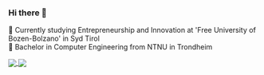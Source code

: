 ### Hi there 👋
🌱 Currently studying Entrepreneurship and Innovation at 'Free University of Bozen-Bolzano' in Syd Tirol </br>
🔭 Bachelor in Computer Engineering from NTNU in Trondheim
</p>
</p>
<a href="https://github.com/trygve/github-readme-stats">
  <img align="center" src="https://github-readme-stats.vercel.app/api/top-langs/?username=trygveam&layout=compact" />
</a>
<a href="https://github.com/trygve/github-readme-stats">
  <img align="center" src="https://github-readme-stats.vercel.app/api?username=trygveam&show_icons=true&theme=tokyonight" />
</a>


<!--
**trygveam/trygveam** is a ✨ _special_ ✨ repository because its `README.md` (this file) appears on your GitHub profile.
Here are some ideas to get you started:

- 
-  I’m currently learning ...
- 👯 I’m looking to collaborate on ...
- 🤔 I’m looking for help with ...
- 💬 Ask me about ...
- 📫 How to reach me: ...
- 😄 Pronouns: ...
- ⚡ Fun fact: ...
-->
